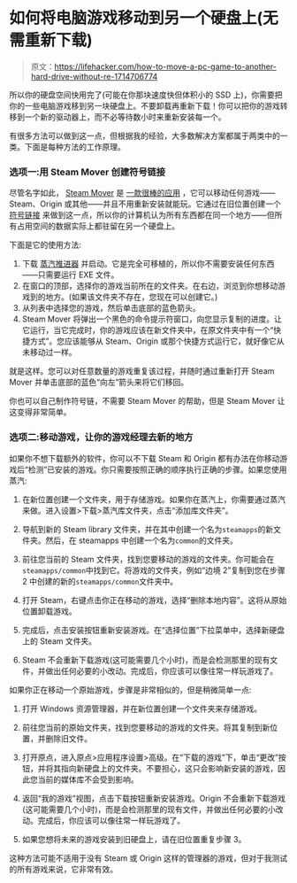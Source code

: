# 如何将电脑游戏移动到另一个硬盘上(无需重新下载)

> 原文：<https://lifehacker.com/how-to-move-a-pc-game-to-another-hard-drive-without-re-1714706774>

所以你的硬盘空间快用完了(可能在你那块速度快但体积小的 SSD 上)，你需要把你的一些电脑游戏移到另一块硬盘上。不要卸载再重新下载！你可以把你的游戏转移到一个新的驱动器上，而不必等待数小时来重新安装每一个。



有很多方法可以做到这一点，但根据我的经验，大多数解决方案都属于两类中的一类。下面是每种方法的工作原理。

### 选项一:用 Steam Mover 创建符号链接

尽管名字如此， [Steam Mover](http://www.traynier.com/software/steammover) 是 [一款很棒的应用](http://lifehacker.com/steam-mover-relocates-applications-to-free-up-space-on-5626931) ，它可以移动任何游戏——Steam、Origin 或其他——并且不用重新安装就能玩。它通过在旧位置创建一个 [符号链接](http://lifehacker.com/how-to-use-symlinks-in-windows-5496652#_ga=1.44292192.515970378.1434646157) 来做到这一点，所以你的计算机认为所有东西都在同一个地方——但所有占用空间的数据实际上都驻留在另一个硬盘上。

下面是它的使用方法:

1.  下载 [蒸汽推进器](http://www.traynier.com/software/steammover) 并启动。它是完全可移植的，所以你不需要安装任何东西——只需要运行 EXE 文件。
2.  在窗口的顶部，选择你的游戏当前所在的文件夹。在右边，浏览到你想移动游戏到的地方。(如果该文件夹不存在，您现在可以创建它。)
3.  从列表中选择您的游戏，然后单击底部的蓝色箭头。
4.  Steam Mover 将弹出一个黑色的命令提示符窗口，向您显示复制的进度。让它运行，当它完成时，你的游戏应该在新文件夹中，在原文件夹中有一个“快捷方式”。您应该能够从 Steam、Origin 或那个快捷方式运行它，就好像它从未移动过一样。

就是这样。您可以对任意数量的游戏重复该过程，并随时通过重新打开 Steam Mover 并单击底部的蓝色“向左”箭头来将它们移回。

你也可以自己制作符号链，不需要 Steam Mover 的帮助，但是 Steam Mover 让这变得非常简单。

### 选项二:移动游戏，让你的游戏经理去新的地方

如果你不想下载额外的软件，你可以不下载 Steam 和 Origin 都有办法在你移动游戏后“检测”已安装的游戏。你只需要按照正确的顺序执行正确的步骤。如果您使用蒸汽:

1.  在新位置创建一个文件夹，用于存储游戏。如果你在蒸汽上，你需要通过蒸汽来做。进入设置>下载>蒸汽库文件夹，点击“添加库文件夹”。
2.  导航到新的 Steam library 文件夹，并在其中创建一个名为`steamapps`的新文件夹。然后，在 steamapps 中创建一个名为`common`的文件夹。
3.  前往您当前的 Steam 文件夹，找到您要移动的游戏的文件夹。你可能会在`steamapps/common`中找到它。将游戏的文件夹，例如“边境 2”复制到您在步骤 2 中创建的新的`steamapps/common`文件夹中。

4.  打开 Steam，右键点击你正在移动的游戏，选择“删除本地内容”。这将从原始位置卸载游戏。
5.  完成后，点击安装按钮重新安装游戏。在“选择位置”下拉菜单中，选择新硬盘上的 Steam 文件夹。
6.  Steam 不会重新下载游戏(这可能需要几个小时)，而是会检测那里的现有文件，并做出任何必要的小改动。完成后，你应该可以像往常一样玩游戏了。

如果你正在移动一个原始游戏，步骤是非常相似的，但是稍微简单一点:

1.  打开 Windows 资源管理器，并在新位置创建一个文件夹来存储游戏。
2.  前往您当前的原始文件夹，找到您要移动的游戏的文件夹。将其复制到新位置，并删除旧文件。

3.  打开原点，进入原点>应用程序设置>高级。在“下载的游戏”下，单击“更改”按钮，并将其指向新硬盘上的文件夹。不要担心，这只会影响新安装的游戏，因此您当前的媒体库不会受到影响。
4.  返回“我的游戏”视图，点击下载按钮重新安装游戏。Origin 不会重新下载游戏(这可能需要几个小时)，而是会检测那里的现有文件，并做出任何必要的小改动。完成后，你应该可以像往常一样玩游戏了。
5.  如果您想将未来的游戏安装到旧硬盘上，请在旧位置重复步骤 3。

这种方法可能不适用于没有 Steam 或 Origin 这样的管理器的游戏，但对于我测试的所有游戏来说，它非常有效。